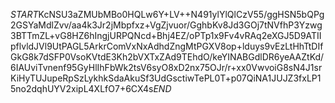 $START$KcNSU3aZMUbMBo0HQLw6Y+LV++N491ylYlQlCzV55/ggHSN5bQPg2GSYaMdlZvv/aa4k3Jr2jMbpfxz+VgZjvuor/GghbKv8Jd3GOj7tNVfhP3Yzwg3BTTmZL+vG8HZ6hIngjURPQNcd+Bhj4EZ/oPTp1x9Fv4vRAq2eXGJ5D9ATIIpflvldJVl9UtPAGL5ArkrComVxNxAdhdZngMtPGXV8op+lduys9vEzLtHhTtDIfGkG8k7dSFP0VsoKVtdE3Kh2bVXTxZAd9TEhdO/keYINABGdlDR6yeAAZtKd/6IAUviTvnenf95GyHlIhFbWk2tsV6syO8xD2nx75OJr/r+xx0VwvoiG8sN4J1srKiHyTUJupeRpSzLykhkSdaAkuSf3UdGsctiwTePL0T+p07QiNA1JUJZ3fxLP15no2dqhUYV2xipL4XLfO7+6CX4s$END$